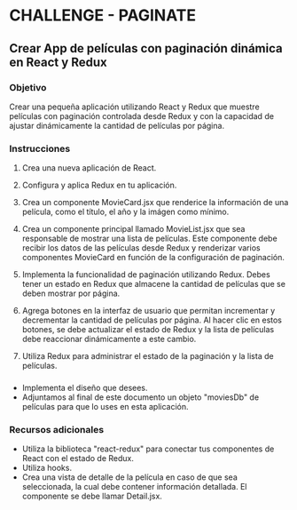 # CHALLENGE - PAGINATE

## Crear App de películas con paginación dinámica en React y Redux

### Objetivo

Crear una pequeña aplicación utilizando React y Redux que muestre películas con paginación controlada desde Redux y con la capacidad de ajustar dinámicamente la cantidad de películas por página.

### Instrucciones

1. Crea una nueva aplicación de React.

2. Configura y aplica Redux en tu aplicación.

3. Crea un componente MovieCard.jsx que renderice la información de una película, como el título, el año y la imágen como mínimo.

4. Crea un componente principal llamado MovieList.jsx que sea responsable de mostrar una lista de películas. Este componente debe recibir los datos de las películas desde Redux y renderizar varios componentes MovieCard en función de la configuración de paginación.

5. Implementa la funcionalidad de paginación utilizando Redux. Debes tener un estado en Redux que almacene la cantidad de películas que se deben mostrar por página.

6. Agrega botones en la interfaz de usuario que permitan incrementar y decrementar la cantidad de películas por página. Al hacer clic en estos botones, se debe actualizar el estado de Redux y la lista de películas debe reaccionar dinámicamente a este cambio.

7. Utiliza Redux para administrar el estado de la paginación y la lista de películas.

###

-   Implementa el diseño que desees.
-   Adjuntamos al final de este documento un objeto "moviesDb" de películas para que lo uses en esta aplicación.

### Recursos adicionales

-   Utiliza la biblioteca "react-redux" para conectar tus componentes de React con el estado de Redux.
-   Utiliza hooks.
-   Crea una vista de detalle de la película en caso de que sea seleccionada, la cual debe contener información detallada. El componente se debe llamar Detail.jsx.
